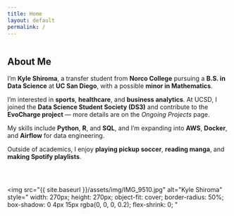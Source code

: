 ```yaml
---
title: Home
layout: default
permalink: /
---
```

<div style="display: flex; align-items: flex-start; gap: 30px; flex-wrap: wrap;">
  <div style="flex: 1; min-width: 300px;">
    <h2>About Me</h2>
    <p>
      I’m <b>Kyle Shiroma</b>, a transfer student from <b>Norco College</b> pursuing a <b>B.S. in Data Science</b> at <b>UC San Diego</b>, with a possible <b>minor in Mathematics</b>.
    </p>
    <p>
      I’m interested in <b>sports</b>, <b>healthcare</b>, and <b>business analytics</b>. At UCSD, I joined the <b>Data Science Student Society (DS3)</b> and contribute to the <b>EvoCharge project</b> — more details are on the <i>Ongoing Projects</i> page.
    </p>
    <p>
      My skills include <b>Python</b>, <b>R</b>, and <b>SQL</b>, and I’m expanding into <b>AWS</b>, <b>Docker</b>, and <b>Airflow</b> for data engineering.
    </p>
    <p>
      Outside of academics, I enjoy <b>playing pickup soccer</b>, <b>reading manga</b>, and <b>making Spotify playlists</b>.
    </p>
  </div>
  
  <img 
    src="{{ site.baseurl }}/assets/img/IMG_9510.jpg" 
    alt="Kyle Shiroma"
    style="
      width: 270px;
      height: 270px;
      object-fit: cover;
      border-radius: 50%;
      box-shadow: 0 4px 15px rgba(0, 0, 0, 0.2);
      flex-shrink: 0;
    "
  >
</div>
